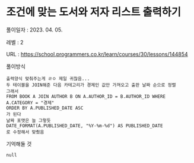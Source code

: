 # 조건에 맞는 도서와 저자 리스트 출력하기
풀이일자 : 2023. 04. 05.  
    
레벨 : 2    

URL : https://school.programmers.co.kr/learn/courses/30/lessons/144854
    
풀이방식    

    출력양식 맞춰주는게 ㄹㅇ 제일 귀찮음...
    두 테이블을 JOIN해준 다음 카테고리가 경제인 값만 가져오고 출판 날짜 순으로 정렬
    그래서
    FROM BOOK A JOIN AUTHOR B ON A.AUTHOR_ID = B.AUTHOR_ID WHERE A.CATEGORY = "경제" 
    ORDER BY A.PUBLISHED_DATE ASC
    가 된다
    날짜 포맷은 늘 그렇듯
    DATE_FORMAT(A.PUBLISHED_DATE, "%Y-%m-%d") AS PUBLISHED_DATE
    로 수정해서 맞췄음

기억해둘 것  
    
    null